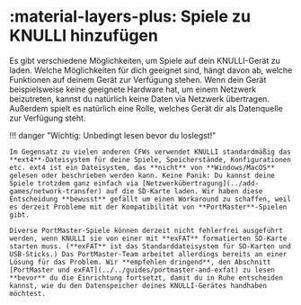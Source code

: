 # :material-layers-plus: Spiele zu KNULLI hinzufügen

Es gibt verschiedene Möglichkeiten, um Spiele auf dein KNULLI-Gerät zu laden. Welche Möglichkeiten für dich geeignet sind, hängt davon ab, welche Funktionen auf deinem Gerät zur Verfügung stehen. Wenn dein Gerät beispielsweise keine geeignete Hardware hat, um einem Netzwerk beizutreten, kannst du natürlich keine Daten via Netzwerk übertragen. Außerdem spielt es natürlich eine Rolle, welches Gerät dir als Datenquelle zur Verfügung steht.

!!! danger "Wichtig: Unbedingt lesen bevor du loslegst!"

    Im Gegensatz zu vielen anderen CFWs verwendet KNULLI standardmäßig das **ext4**-Dateisystem für deine Spiele, Speicherstände, Konfigurationen etc. ext4 ist ein Dateisystem, das **nicht** von **Windows/MacOS** gelesen oder beschrieben werden kann. Keine Panik: Du kannst deine Spiele trotzdem ganz einfach via [Netzwerkübertragung](../add-games/network-transfer) auf die SD-Karte laden. Wir haben diese Entscheidung **bewusst** gefällt um einen Workaround zu schaffen, weil es derzeit Probleme mit der Kompatibilität von **PortMaster**-Spielen gibt.

    Diverse PortMaster-Spiele können derzeit nicht fehlerfrei ausgeführt werden, wenn KNULLI sie von einer mit **exFAT** formatierten SD-Karte starten muss. (**exFAT** ist das Standarddateisystem für SD-Karten und USB-Sticks.) Das PortMaster-Team arbeitet allerdings bereits an einer Lösung für das Problem. Wir **empfehlen dringend**, den Abschnitt [PortMaster und exFAT](../../guides/portmaster-and-exfat) zu lesen **bevor** du die Einrichtung fortsetzt, damit du in Ruhe entscheiden kannst, wie du den Datenspeicher deines KNULLI-Gerätes handhaben möchtest.
